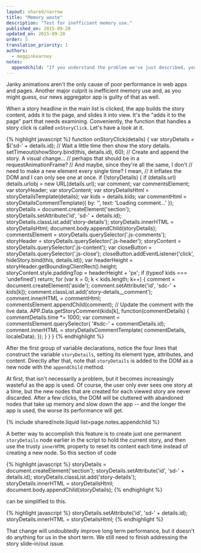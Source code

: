 ```yaml
---
layout: shared/narrow
title: "Memory waste"
description: "Test for inefficient memory use."
published_on: 2015-09-28
updated_on: 2015-09-28
order: 5
translation_priority: 1
authors:
  - megginkearney
notes:
  appendchild: "If you understand the problem we've just described, your first thought for a potential fix might be to simply remove the node after the story is viewed (or, more accurately, before the next one is viewed) with <code>removeChild</code> -- or replacing it with <code>replaceChild</code> -- thereby avoiding the clutter of multiple abandoned nodes. <br><br>That's not an unreasonable idea, but both methods still require a significant amount of DOM work by the browser, manipulating the DOM tree to add and remove nodes every time a story is clicked.<br><br>Let's consider whether we can accomplish the same thing without manipulating the DOM tree at all."
---
```


<p class="intro">
  Janky animations aren't the only cause of poor performance in web apps and 
  pages. Another major culprit is inefficient memory use and, as you might 
  guess, our news aggregator app is guilty of that as well.
</p>

When a story headline in the main list is clicked, the app builds the story 
content, adds it to the page, and slides it into view. It's the "adds it to 
the page" part that needs examining. Conveniently, the function that handles 
a story click is called `onStoryClick`. Let's have a look at it.

{% highlight javascript %}
function onStoryClick(details) {
  var storyDetails = $('sd-' + details.id);
  // Wait a little time then show the story details.
  setTimeout(showStory.bind(this, details.id), 60);
  // Create and append the story. A visual change...
  // perhaps that should be in a requestAnimationFrame?
  // And maybe, since they're all the same, I don't
  // need to make a new element every single time? I mean,
  // it inflates the DOM and I can only see one at once.
  if (!storyDetails) {
    if (details.url)
      details.urlobj = new URL(details.url);
    var comment;
    var commentsElement;
    var storyHeader;
    var storyContent;
    var storyDetailsHtml = storyDetailsTemplate(details);
    var kids = details.kids;
    var commentHtml = storyDetailsCommentTemplate({
      by: '', text: 'Loading comment...'
    });
    storyDetails = document.createElement('section');
    storyDetails.setAttribute('id', 'sd-' + details.id);
    storyDetails.classList.add('story-details');
    storyDetails.innerHTML = storyDetailsHtml;
    document.body.appendChild(storyDetails);
    commentsElement = storyDetails.querySelector('.js-comments');
    storyHeader = storyDetails.querySelector('.js-header');
    storyContent = storyDetails.querySelector('.js-content');
    var closeButton = storyDetails.querySelector('.js-close');
    closeButton.addEventListener('click', hideStory.bind(this, details.id));
    var headerHeight = storyHeader.getBoundingClientRect().height;
    storyContent.style.paddingTop = headerHeight + 'px';
    if (typeof kids === 'undefined')
      return;
    for (var k = 0; k < kids.length; k++) {
      comment = document.createElement('aside');
      comment.setAttribute('id', 'sdc-' + kids[k]);
      comment.classList.add('story-details__comment');
      comment.innerHTML = commentHtml;
      commentsElement.appendChild(comment);
      // Update the comment with the live data.
      APP.Data.getStoryComment(kids[k], function(commentDetails) {
        commentDetails.time *= 1000;
        var comment = commentsElement.querySelector(
            '#sdc-' + commentDetails.id);
        comment.innerHTML = storyDetailsCommentTemplate(
            commentDetails,
            localeData);
      });
    }
  }
}
{% endhighlight %}

After the first group of variable declarations, notice the four lines that 
construct the variable `storyDetails`, setting its element type, attributes, 
and content. Directly after that, note that `storyDetails` is added to the 
DOM as a new node with the `appendChild` method.

At first, that isn't necessarily a problem, but it becomes increasingly 
wasteful as the app is used. Of course, the user only ever sees one story 
at a time, but the new nodes that are created for each viewed story are never 
discarded. After a few clicks, the DOM will be cluttered with abandoned nodes 
that take up memory and slow down the app -- and the longer the app is used, 
the worse its performance will get.

{% include shared/note.liquid list=page.notes.appendchild %}

A better way to accomplish this feature is to create just one permanent 
`storyDetails` node earlier in the script to hold the current story, and then 
use the trusty `innerHTML` property to reset its content each time instead of 
creating a new node. So this section of code

{% highlight javascript %}
storyDetails = document.createElement('section');
storyDetails.setAttribute('id', 'sd-' + details.id);
storyDetails.classList.add('story-details');
storyDetails.innerHTML = storyDetailsHtml;
document.body.appendChild(storyDetails);
{% endhighlight %}

can be simplified to this.

{% highlight javascript %}
    storyDetails.setAttribute('id', 'sd-' + details.id);
    storyDetails.innerHTML = storyDetailsHtml;
{% endhighlight %}

That change will undoubtedly improve long term performance, but it doesn't do 
anything for us in the short term. We still need to finish addressing the 
story slide-in/out issue.
